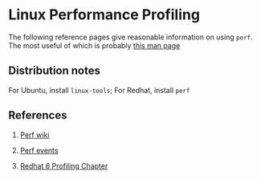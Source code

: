 # Linux Performance Profiling 

The following reference pages give reasonable information on using `perf`. The
most useful of which is probably [this man
page](http://man7.org/linux/man-pages/man2/perf_event_open.2.html)




## Distribution notes

For Ubuntu, install `linux-tools`; For Redhat, install `perf`

## References

1. [Perf wiki](https://perf.wiki.kernel.org/index.php/Main_Page)

2. [Perf events](http://web.eece.maine.edu/~vweaver/projects/perf_events/)

3. [Redhat 6 Profiling Chapter](https://access.redhat.com/site/documentation/en-US/Red_Hat_Enterprise_Linux/6/html/Developer_Guide/profiling.html)
